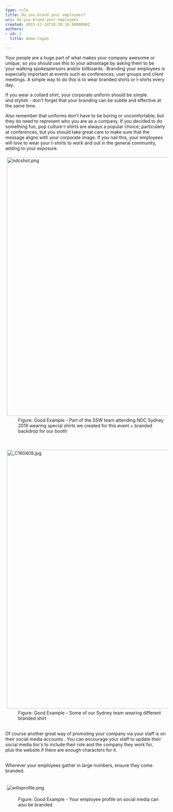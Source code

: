 ```yaml
---
type: rule
title: Do you brand your employees?
uri: do-you-brand-your-employees
created: 2015-11-24T18:20:16.0000000Z
authors:
- id: 1
  title: Adam Cogan

---
```




<span class='intro'> <p>Your people are a huge part of what makes your company awesome or unique, so&#160;you should use this to your advantage by asking them to be your&#160;walking spokespersons and/or&#160;billboards.&#160;&#160;Branding​ your&#160;employees is especially important at events such as conferences, user groups&#160;and client meetings.&#160;​​​A simple way to do this is to wear branded shirts or t-shirts every day.&#160;<br></p><p>If you wear a collard shirt, your&#160;corporate uniform should be simple and&#160;stylish -&#160;don't forget that&#160;your&#160;branding can be subtle and effective at the&#160;same time.&#160;<br></p><p>Also remember that&#160;uniforms don't have to be boring or uncomfortable, but they do need to represent who you are as a company. If you decided to do something fun, pop culture t-shirts are always a&#160;popular choice, particularly at conferences,&#160;but you should take great care to make sure that&#160;the message&#160;aligns with your corporate&#160;image. If you nail this, your employees will love to wear your&#160;t-shirts to work and out in the general community, adding to your exposure.&#160;<br></p> </span>

<dl class="goodImage"><dt><img src="/SiteAssets/employees-branding/ndcshot.png" alt="ndcshot.png" style="margin&#58;5px;width&#58;808px;" /><br></dt><dd class="ssw15-rteElement-FigureGood">Figure&#58;&#160;Good Example - Part of the SSW team attending NDC Sydney​ 2019 wearing special shirts we created for this event + branded backdrop for our booth<br></dd><p class="ssw15-rteElement-P">​​<br></p><dt> <img src="/SiteAssets/employees-branding/_C160408.jpg" alt="_C160408.jpg" style="margin&#58;5px;width&#58;808px;" /> <br></dt><dd>Figure&#58; Good Example - Some of our Sydney team wearing different​ branded shirt<br></dd></dl><dl class="ssw15-rteElement-ImageArea"><br>Of course another great way of promoting your company via&#160;your staff is&#160;on their&#160;social media accounts&#160;. You can encourage your staff to update their social media bio's to include their&#160;role and the company they work for, plus&#160;the website if there are enough characters for it.<br><br></dl><dl class="ssw15-rteElement-ImageArea">Wherever your employees gather in large numbers, ensure they come branded.<br><br></dl><dl class="ssw15-rteElement-ImageArea"><img src="/SiteAssets/employees-branding/willsprofile.png" alt="willsprofile.png" style="margin&#58;5px;" /></dl><dd class="ssw15-rteElement-FigureGood">Figure&#58; Good Example - Your employee profile on social media can also be branded​<br></dd><p><br></p>


